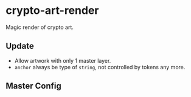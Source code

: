 # crypto-art-render

Magic render of crypto art.

## Update

- Allow artwork with only 1 master layer.
- `anchor` always be type of `string`, not controlled by tokens any more.

## Master Config
